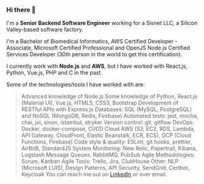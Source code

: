 ### Hi there 👋

I'm a **Senior Backend Software Engineer** working for a Sisnet LLC, a Silicon Valley-based software factory.

I'm a Bachelor of Biomedical Informatics, AWS Certified Developer - Associate, Microsoft Certified Professional and OpenJS Node.js Certified Services Developer (30th person in the world to get this certification).

I currently work with **Node.js** and **AWS**, but I have worked with React.js, Python, Vue.js, PHP and C in the past.

Some of the technologies/tools I have worked with are:

> Advanced knowledge of Node.js 
> Some knowledge of Python, React.js (Material UI), Vue.js, HTML5, CSS3, Bootstrap 
> Development of RESTful APIs with Express.js
> Databases: SQL (MySQL, PostgreSQL) and NoSQL (MongoDB, Redis, Firebase) 
> Automated tests: jest, mocha, chai, joi, sinon, istambul, stryker 
> Version control: git, gitflow 
> DevOps: Docker, docker-compose, CI/CD 
> Cloud AWS (S3, EC2, RDS, Lambda, API Gateway, CloudFront, Elastic Beanstalk, ECR, ECS), GCP (Cloud Functions, Firebase) 
> Code style & quality: ESLint, git hooks, prettier, AirBnB, StandardJS 
> System Monitoring: New Relic, Papertrail, Kibana, Logstash 
> Message Queues: RabbitMQ, PubSub
> Agile Methodologies: Scrum, Kanban 
> Agile Tools: Trello, Jira, ClubHouse 
> Other: NLP (Microsoft LUIS), Design Patterns, API Security, SendGrid, Certbot, Keycloak 
You can reach me out on [LinkedIn](https://www.linkedin.com/in/amirelemam) or over email.
<!--
**amirelemam/amirelemam** is a ✨ _special_ ✨ repository because its `README.md` (this file) appears on your GitHub profile.

Here are some ideas to get you started:

- 🔭 I’m currently working on ...
- 🌱 I’m currently learning ...
- 👯 I’m looking to collaborate on ...
- 🤔 I’m looking for help with ...
- 💬 Ask me about ...
- 📫 How to reach me: ...
- 😄 Pronouns: ...
- ⚡ Fun fact: ...
-->
